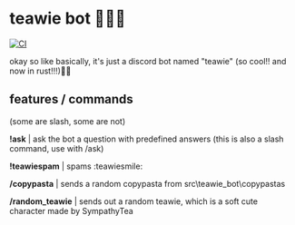 # teawie bot 🦀🦀🦀

[![CI](https://github.com/getchoo/teawieBot/actions/workflows/ci.yaml/badge.svg?event=push)](https://github.com/getchoo/teawieBot/actions/workflows/ci.yaml)

okay so like basically, it's just a discord bot named "teawie" (so cool!!
and now in rust!!!)🚀🚀

## features / commands

(some are slash, some are not)

**!ask** | ask the bot a question with predefined answers
(this is also a slash command, use with /ask)

**!teawiespam** | spams :teawiesmile:

**/copypasta** | sends a random copypasta from src\teawie_bot\copypastas

**/random_teawie** | sends out a random teawie, which is a soft cute character made
by SympathyTea
